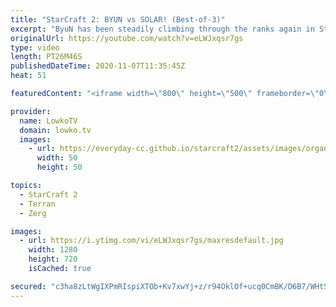 ```yaml
---
title: "StarCraft 2: BYUN vs SOLAR! (Best-of-3)"
excerpt: "ByuN has been steadily climbing through the ranks again in StarCraft 2. In this today's video he's facing off against Solar in a best-of-3 series.  Clem's 9 Barracks Reaper: https://youtu.be/bbJWnH_ooAI  Become a YouTube member: https://lowko.tv/join Support my work on Patreon: http://www.patreon.com/lowkotv"
originalUrl: https://youtube.com/watch?v=eLWJxqsr7gs
type: video
length: PT26M46S
publishedDateTime: 2020-11-07T11:35:45Z
heat: 51

featuredContent: "<iframe width=\"800\" height=\"500\" frameborder=\"0\" src=\"https://www.youtube.com/embed/eLWJxqsr7gs\" allow=\"accelerometer; autoplay; encrypted-media; gyroscope; picture-in-picture\" allowfullscreen></iframe>"

provider:
  name: LowkoTV
  domain: lowko.tv
  images:
    - url: https://everyday-cc.github.io/starcraft2/assets/images/organizations/lowko.tv-50x50.jpg
      width: 50
      height: 50

topics:
  - StarCraft 2
  - Terran
  - Zerg

images:
  - url: https://i.ytimg.com/vi/eLWJxqsr7gs/maxresdefault.jpg
    width: 1280
    height: 720
    isCached: true

secured: "c3ha8zLtWgIXPmRIspiXTOb+Kv7xwYj+z/r94OklOf+ucq0CmBK/D6B7/WHtS6Km5lKrNJ3Aedg264Xd0CJ2cN3U5Y1HlHG/PDmNKhbxP9DYRrRQ+Ys4iZXFeTLLPAfCsj2VtTxOvYmadYTM8fcC2mAKXRRjGF5kfLX94MmZmbQR2Y0nyeIIGjSZIsac+K6pFM7HFcH2xrgP6fjn3ikQUTEz4JhycZ51TLGFm03+txbicLpfQauoidPvn1e1Dzk0gbNauPkim4Tn1k0buvwN88Is5jsWJOn2MJOCV+yiNQsrdz7OMDROQLiCqTJHPybOBr+sOY6V/wIdawISshL3wMp51+AKHKkso26uXvczdkfs1ZeaCvAmRbd7sx9hj6NH5SstuGYR6lMSThgyXYPhkGjJU/XV2L5gqFUB0GS9pg0=;Yo8mRRYvIesnSzmVtOfMCw=="
---
```


